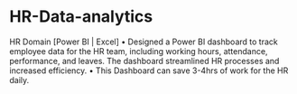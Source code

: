 # HR-Data-analytics
 HR Domain [Power BI | Excel]
• Designed a Power BI dashboard to track employee data for the HR team, including working hours, attendance, 
  performance, and leaves. The dashboard streamlined HR processes and increased efficiency.
• This Dashboard can save 3-4hrs of work for the HR daily.
